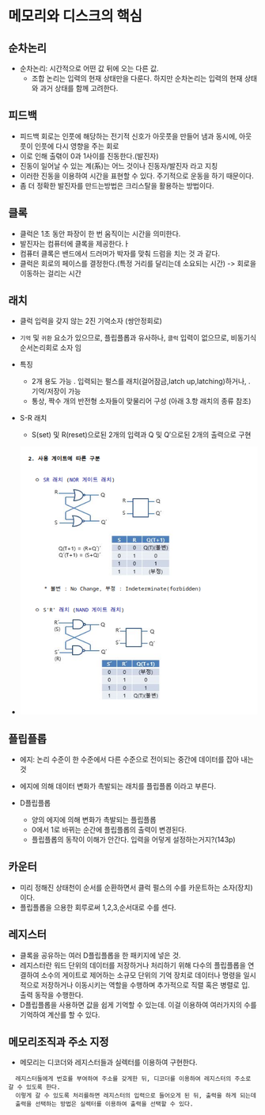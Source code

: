 # 메모리와 디스크의 핵심 

## 순차논리

- 순차논리: 시간적으로 어떤 값 뒤에 오는 다른 값.
    - 조합 논리는 입력의 현재 상태만을 다룬다. 하지만 순차논리는 입력의 현재 상태와 과거 상태를 함께 고려한다.
## 피드백

- 피드백 회로는 인풋에 해당하는 전기적 신호가 아웃풋을 만들어 냄과 동시에, 아웃풋이 인풋에 다시 영향을 주는 회로
- 이로 인해 출렦이 0과 1사이를 진동한다.(발진자)
- 진동이 일어날 수 있는 계(系)는 어느 것이나 진동자/발진자 라고 지칭
- 이러한 진동을 이용하여 시간을 표현할 수 있다. 주기적으로 운동을 하기 때문이다.
- 좀 더 정확한 발진자를 만드는방법은 크리스탈을 활용하는 방법이다.

## 클록

- 클럭은 1초 동안 파장이 한 번 움직이는 시간을 의미한다.
- 발진자는 컴퓨터에 클록을 제공한다.ㅏ
- 컴퓨터 클록은 밴드에서 드러머가 박자를 맞춰 드럼을 치는 것 과 같다. 
- 클럭은 회로의 페이스를 결정한다.(특정 거리를 달리는데 소요되는 시간) -> 회로을 이동하는 걸리는 시간


## 래치
- 클럭 입력을 갖지 않는 2진 기억소자 (쌍안정회로)
- `기억` 및 `귀환` 요소가 있으므로, 플립플롭과 유사하나, `클럭` 입력이 없으므로, 비동기식 순서논리회로 소자 임

- 특징
  - 2개 용도 가능
  . 입력되는 펄스를 래치(걸어잠금,latch up,latching)하거나,
  . 기억/저장이 가능
  - 통상, 짝수 개의 반전형 소자들이 맞물리어 구성 (아래 3.항 래치의 종류 참조)

- S-R 래치
  - S(set) 및 R(reset)으로된 2개의 입력과 Q 및 Q′으로된 2개의 출력으로 구현
- ![img.png](img.png)

## 플립플롭

- 에지: 논리 수준이 한 수준에서 다른 수준으로 전이되는 중간에 데이터를 잡아 내는 것
- 에지에 의해 데이터 변화가 촉발되는 래치를 플립플롭 이라고 부른다.

- D플립플롭
  - 양의 에지에 의해 변화가 촉발되는 플립플롭
  - 0에서 1로 바뀌는 순간에 플립플롭의 출력이 변경된다.
  - 플립플롭의 동작이 이해가 안간다. 입력을 어덯게 설정하는거지?(143p)

## 카운터

- 미리 정해진 상태천이 순서를 순환하면서 클럭 펄스의 수를 카운트하는 소자(장치)이다.
- 플립플롭을 으용한 회루로써 1,2,3,순서대로 수를 센다.

## 레지스터

- 클록을 공유하는 여러 D플립플롭을 한 패키지에 넣은 것.
- 레지스터란 워드 단위의 데이터를 저장하거나 처리하기 위해 다수의 플립플롭을 연결하여 소수의 게이트로 제어하는 소규모 단위의 기억 장치로 데이터나 명령을 일시적으로 저장하거나 이동시키는 역할을 수행하며 추가적으로 직렬 혹은 병렬로 입. 출력 동작을 수행한다.
- D플립플롭을 사용하면 값을 쉽게 기억할 수 있는데. 이걸 이용하여 여러가지의 수를 기억하여 계산를 할 수 있다. 

## 메모리조직과 주소 지정
 
- 메모리는 디코더와 레지스터들과 실렉터를 이용하여 구현한다. 

```
  레지스터들에게 번호를 부여하여 주소를 갖게한 뒤, 디코더를 이용하여 레지스터의 주소로 갈 수 있도록 한다.
  이렇게 갈 수 있도록 처리를하면 레지스터의 입력으로 들어오게 된 뒤, 출력을 하게 되는데
  출력을 선택하는 방법은 실렉터를 이용하여 출력을 선택할 수 있다.
  
```